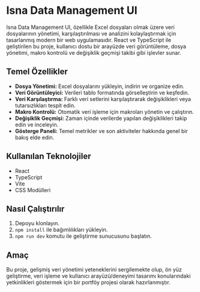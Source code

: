 # Isna Data Management UI


Isna Data Management UI, özellikle Excel dosyaları olmak üzere veri dosyalarının yönetimi, karşılaştırılması ve analizini kolaylaştırmak için tasarlanmış modern bir web uygulamasıdır. React ve TypeScript ile geliştirilen bu proje, kullanıcı dostu bir arayüzde veri görüntüleme, dosya yönetimi, makro kontrolü ve değişiklik geçmişi takibi gibi işlevler sunar.

## Temel Özellikler

- **Dosya Yönetimi:** Excel dosyalarını yükleyin, indirin ve organize edin.
- **Veri Görüntüleyici:** Verileri tablo formatında görselleştirin ve keşfedin.
- **Veri Karşılaştırma:** Farklı veri setlerini karşılaştırarak değişiklikleri veya tutarsızlıkları tespit edin.
- **Makro Kontrolü:** Otomatik veri işleme için makroları yönetin ve çalıştırın.
- **Değişiklik Geçmişi:** Zaman içinde verilerde yapılan değişiklikleri takip edin ve inceleyin.
- **Gösterge Paneli:** Temel metrikler ve son aktiviteler hakkında genel bir bakış elde edin.

## Kullanılan Teknolojiler

- React
- TypeScript
- Vite
- CSS Modülleri

## Nasıl Çalıştırılır

1. Depoyu klonlayın.
2. `npm install` ile bağımlılıkları yükleyin.
3. `npm run dev` komutu ile geliştirme sunucusunu başlatın.

## Amaç

Bu proje, gelişmiş veri yönetimi yeteneklerini sergilemekte olup, ön yüz geliştirme, veri işleme ve kullanıcı arayüzü/deneyimi tasarımı konularındaki yetkinlikleri göstermek için bir portföy projesi olarak hazırlanmıştır.
